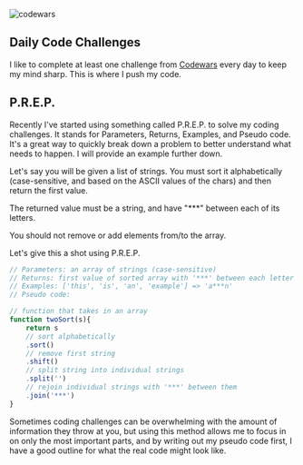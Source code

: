 ![codewars](https://user-images.githubusercontent.com/106822556/178802792-15c8887e-9228-4014-b07c-a0c3051bcba1.png)

## Daily Code Challenges
I like to complete at least one challenge from [Codewars](https://codewars.com) every day to keep my mind sharp. This is where I push my code.

## P.R.E.P.
Recently I've started using something called P.R.E.P. to solve my coding challenges. It stands for Parameters, Returns, Examples, and Pseudo code. It's a great way to quickly break down a problem to better understand what needs to happen. I will provide an example further down.

Let's say you will be given a list of strings. You must sort it alphabetically (case-sensitive, and based on the ASCII values of the chars) and then return the first value.

The returned value must be a string, and have "***" between each of its letters.

You should not remove or add elements from/to the array.

Let's give this a shot using P.R.E.P.

```javascript
// Parameters: an array of strings (case-sensitive)
// Returns: first value of sorted array with '***' between each letter
// Examples: ['this', 'is', 'an', 'example'] => 'a***n'
// Pseudo code:

// function that takes in an array
function twoSort(s){
    return s
    // sort alphabetically
    .sort()
    // remove first string
    .shift()
    // split string into individual strings
    .split('')
    // rejoin individual strings with '***' between them
    .join('***')
}
```

Sometimes coding challenges can be overwhelming with the amount of information they throw at you, but using this method allows me to focus in on only the most important parts, and by writing out my pseudo code first, I have a good outline for what the real code might look like.

